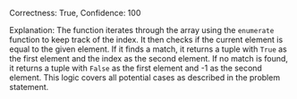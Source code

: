 Correctness: True, Confidence: 100

Explanation: The function iterates through the array using the `enumerate` function to keep track of the index. It then checks if the current element is equal to the given element. If it finds a match, it returns a tuple with `True` as the first element and the index as the second element. If no match is found, it returns a tuple with `False` as the first element and -1 as the second element. This logic covers all potential cases as described in the problem statement.